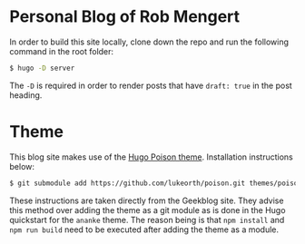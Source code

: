 # Personal Blog of Rob Mengert

In order to build this site locally, clone down the repo and run the following command in the root folder:

```bash
$ hugo -D server
```

The `-D` is required in order to render posts that have `draft: true` in the post heading.

# Theme

This blog site makes use of the [Hugo Poison theme](https://poison.lukeorth.com/).  Installation instructions below:

```bash
$ git submodule add https://github.com/lukeorth/poison.git themes/poison
```

These instructions are taken directly from the Geekblog site.  They advise this method over adding the theme as a git module as is done in the Hugo quickstart for the `ananke` theme.  The reason being is that `npm install` and `npm run build` need to be executed after adding the theme as a module.